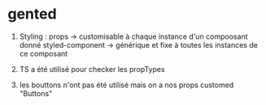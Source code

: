 # gented


1) Styling : 
props -> customisable à chaque instance d'un compoosant donné
styled-component -> générique et fixe à toutes les instances de ce composant


2) TS a été utilisé pour checker les propTypes


3) les bouttons n'ont pas été utilisé mais on a nos props customed "Buttons"